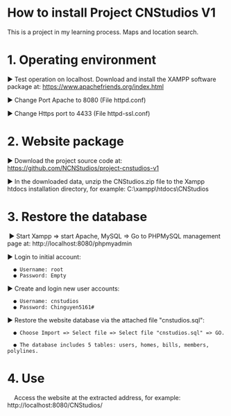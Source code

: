 # How to install Project CNStudios V1
This is a project in my learning process. Maps and location search.

# 1. Operating environment
 ▶ Test operation on localhost. Download and install the XAMPP software package at: https://www.apachefriends.org/index.html

 ▶ Change Port Apache to 8080 (File httpd.conf)

 ▶ Change Https port to 4433 (File httpd-ssl.conf)
 
# 2. Website package
 ▶ Download the project source code at: https://github.com/NCNStudios/project-cnstudios-v1
 
 ▶ In the downloaded data, unzip the CNStudios.zip file to the Xampp htdocs installation directory, for example: C:\xampp\htdocs\CNStudios
 
# 3. Restore the database
 ▶ Start Xampp => start Apache, MySQL => Go to PHPMySQL management page at: http://localhost:8080/phpmyadmin
 
 ▶ Login to initial account:
 
      ● Username: root
      ● Password: Empty
      
 ▶ Create and login new user accounts:
 
      ● Username: cnstudios
      ● Password: Chinguyen5161#
      
 ▶ Restore the website database via the attached file "cnstudios.sql":
 
      ● Choose Import => Select file => Select file "cnstudios.sql" => GO.

      ● The database includes 5 tables: users, homes, bills, members, polylines.
# 4. Use
    Access the website at the extracted address, for example: http://localhost:8080/CNStudios/

